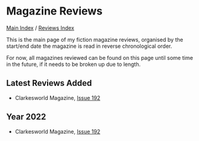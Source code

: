 # Magazine Reviews

[Main Index](../../README.md) / [Reviews Index](../README.md)

This is the main page of my fiction magazine reviews, organised by the start/end date the magazine is read in reverse chronological order.

For now, all magazines reviewed can be found on this page until some time in the future, if it needs to be broken up due to length.

## Latest Reviews Added
- Clarkesworld Magazine, [Issue 192](Clarkesworld/20220922-Clarkesworld192.md)

## Year 2022
- Clarkesworld Magazine, [Issue 192](Clarkesworld/20220922-Clarkesworld192.md)
